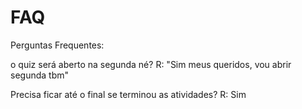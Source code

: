 # FAQ
Perguntas Frequentes:

o quiz será aberto na segunda né?
 R: "Sim meus queridos, vou abrir segunda tbm"

Precisa ficar até o final se terminou as atividades?
 R: Sim

 
